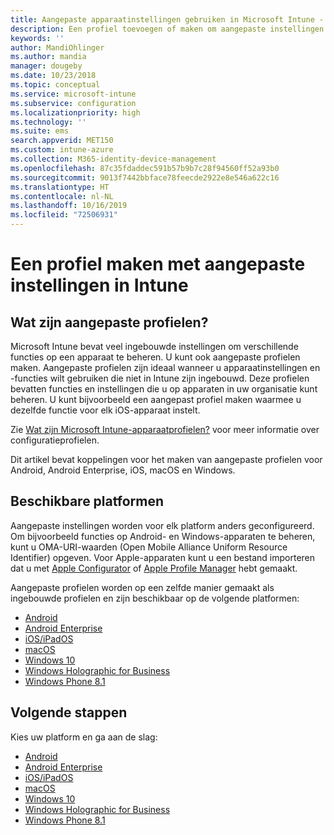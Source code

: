 ```yaml
---
title: Aangepaste apparaatinstellingen gebruiken in Microsoft Intune - Azure | Microsoft Docs
description: Een profiel toevoegen of maken om aangepaste instellingen te gebruiken voor apparaten met Windows 10 en hoger en Windows Phone-, Windows 8.1-, Android-, Android Enterprise-, macOS- en iOS-apparaten met Microsoft Intune
keywords: ''
author: MandiOhlinger
ms.author: mandia
manager: dougeby
ms.date: 10/23/2018
ms.topic: conceptual
ms.service: microsoft-intune
ms.subservice: configuration
ms.localizationpriority: high
ms.technology: ''
ms.suite: ems
search.appverid: MET150
ms.custom: intune-azure
ms.collection: M365-identity-device-management
ms.openlocfilehash: 87c35fdaddec591b57b9b7c28f94560ff52a93b0
ms.sourcegitcommit: 9013f7442bbface78feecde2922e8e546a622c16
ms.translationtype: HT
ms.contentlocale: nl-NL
ms.lasthandoff: 10/16/2019
ms.locfileid: "72506931"
---
```

# <a name="create-a-profile-with-custom-settings-in-intune"></a>Een profiel maken met aangepaste instellingen in Intune

## <a name="what-are-custom-profiles"></a>Wat zijn aangepaste profielen?

Microsoft Intune bevat veel ingebouwde instellingen om verschillende functies op een apparaat te beheren. U kunt ook aangepaste profielen maken. Aangepaste profielen zijn ideaal wanneer u apparaatinstellingen en -functies wilt gebruiken die niet in Intune zijn ingebouwd. Deze profielen bevatten functies en instellingen die u op apparaten in uw organisatie kunt beheren. U kunt bijvoorbeeld een aangepast profiel maken waarmee u dezelfde functie voor elk iOS-apparaat instelt.

Zie [Wat zijn Microsoft Intune-apparaatprofielen?](device-profiles.md) voor meer informatie over configuratieprofielen. 

Dit artikel bevat koppelingen voor het maken van aangepaste profielen voor Android, Android Enterprise, iOS, macOS en Windows.

## <a name="available-platforms"></a>Beschikbare platformen

Aangepaste instellingen worden voor elk platform anders geconfigureerd. Om bijvoorbeeld functies op Android- en Windows-apparaten te beheren, kunt u OMA-URI-waarden (Open Mobile Alliance Uniform Resource Identifier) opgeven. Voor Apple-apparaten kunt u een bestand importeren dat u met [Apple Configurator](https://itunes.apple.com/us/app/apple-configurator-2/id1037126344?mt=12) of [Apple Profile Manager](https://support.apple.com/profile-manager) hebt gemaakt.

Aangepaste profielen worden op een zelfde manier gemaakt als ingebouwde profielen en zijn beschikbaar op de volgende platformen:

- [Android](../custom-settings-android.md)
- [Android Enterprise](../custom-settings-android-for-work.md)
- [iOS/iPadOS](custom-settings-ios.md)
- [macOS](custom-settings-macos.md)
- [Windows 10](custom-settings-windows-10.md)
- [Windows Holographic for Business](custom-settings-windows-holographic.md)
- [Windows Phone 8.1](custom-settings-windows-phone-8-1.md)

## <a name="next-steps"></a>Volgende stappen

Kies uw platform en ga aan de slag:

- [Android](../custom-settings-android.md)
- [Android Enterprise](../custom-settings-android-for-work.md)
- [iOS/iPadOS](custom-settings-ios.md)
- [macOS](custom-settings-macos.md)
- [Windows 10](custom-settings-windows-10.md)
- [Windows Holographic for Business](custom-settings-windows-holographic.md)
- [Windows Phone 8.1](custom-settings-windows-phone-8-1.md)
